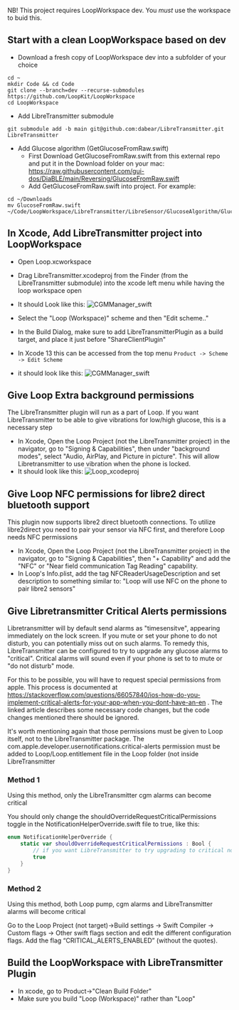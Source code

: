 NB! This project requires LoopWorkspace dev. You *must* use the workspace to buid this.

## Start with a clean LoopWorkspace based on dev

* Download a fresh copy of LoopWorkspace dev into a subfolder of your choice
```
cd ~
mkdir Code && cd Code
git clone --branch=dev --recurse-submodules https://github.com/LoopKit/LoopWorkspace
cd LoopWorkspace
```

* Add LibreTransmitter submodule
```
git submodule add -b main git@github.com:dabear/LibreTransmitter.git LibreTransmitter
```

* Add Glucose algorithm (GetGlucoseFromRaw.swift)
  * First Download GetGlucoseFromRaw.swift from this external repo and put it in the Download folder on your mac: https://raw.githubusercontent.com/gui-dos/DiaBLE/main/Reversing/GlucoseFromRaw.swift
  * Add GetGlucoseFromRaw.swift into project. For example:
```
cd ~/Downloads
mv GlucoseFromRaw.swift ~/Code/LoopWorkspace/LibreTransmitter/LibreSensor/GlucoseAlgorithm/GlucoseFromRaw.swift
```

## In Xcode, Add LibreTransmitter project into LoopWorkspace
* Open Loop.xcworkspace
* Drag LibreTransmitter.xcodeproj from the Finder (from the LibreTransmitter submodule) into the xcode left menu while having the loop workspace open 
* It should Look like this:
![CGMManager_swift](https://user-images.githubusercontent.com/442324/111884066-63241500-89bf-11eb-9b0c-14a440111cda.jpg "LibreTransmitter as part of workspace")

* Select the "Loop (Workspace)" scheme and then "Edit scheme.."
* In the Build Dialog, make sure to add LibreTransmitterPlugin as a build target, and place it just before "ShareClientPlugin"
* In Xcode 13 this can be accessed from the top menu `Product -> Scheme -> Edit Scheme`
* it should look like this: ![CGMManager_swift](https://user-images.githubusercontent.com/442324/111884191-41775d80-89c0-11eb-8f8a-51290e85d9a5.jpg)

## Give Loop Extra background permissions
 The LibreTransmitter plugin will run as a part of Loop. If you want LibreTransmitter to be able to give vibrations for low/high glucose, this is a necessary step
* In Xcode, Open the Loop Project (not the LibreTransmitter project) in the navigator, go to "Signing & Capabilities", then under "background modes", select "Audio, AirPlay, and Picture in picture". This will allow Libretransmitter to use vibration when the phone is locked.
* It should look like this: ![Loop_xcodeproj](https://user-images.githubusercontent.com/442324/111884302-14777a80-89c1-11eb-9171-76ffcef2f345.jpg "Audio/Vibrate capability added into Loop For libretransmitter to work in background")

## Give Loop NFC permissions for libre2 direct bluetooth support
This plugin now supports libre2 direct bluetooth connections.
To utilize libre2direct you need to pair your sensor via NFC first, and therefore Loop needs NFC permissions
* In Xcode, Open the Loop Project (not the LibreTransmitter project) in the navigator, go to "Signing & Capabilities",  then "+ Capability" and add the "NFC" or "Near field communication Tag Reading" capability.
* In Loop's Info.plist, add the tag NFCReaderUsageDescription and set description to something similar to: "Loop will use NFC on the phone to pair libre2 sensors"

## Give Libretransmitter Critical Alerts permissions
Libretransmitter will by default send alarms as "timesensitve", appearing immediately on the lock screen.
If you mute or set your phone to do not disturb, you can potentially miss out on such alarms.
To remedy this, LibreTransmitter can be configured to try to upgrade any glucose alarms to "critical". 
Critical alarms will sound even if your phone is set to to mute or "do not disturb" mode.

For this to be possible, you will have to request special permissions from apple.
This process is documented at https://stackoverflow.com/questions/66057840/ios-how-do-you-implement-critical-alerts-for-your-app-when-you-dont-have-an-en . 
The linked article describes some necessary code changes, but the code changes mentioned there should be ignored. 

It's worth mentioning again that those permissions must be given to Loop itself, not to the LibreTransmitter package. The
com.apple.developer.usernotifications.critical-alerts permission must be added to Loop/Loop.entitlement file in the Loop folder (not inside LibreTransmitter

### Method 1
Using this method, only the LibreTransmitter cgm alarms can become critical

You should only change the shouldOverrideRequestCriticalPermissions toggle in the NotificationHelperOverride.swift file to true, like this:

```swift
enum NotificationHelperOverride {
    static var shouldOverrideRequestCriticalPermissions : Bool {
        // if you want LibreTransmitter to try upgrading to critical notifications, change this
        true
    }
}

```
### Method 2
Using this method, both Loop pump, cgm alarms and LibreTransmitter alarms will become critical

Go to the Loop Project (not target)→Build settings → Swift Compiler → Custom flags → Other swift flags section and edit the different configuration flags. Add the flag “CRITICAL_ALERTS_ENABLED” (without the quotes).

## Build the LoopWorkspace with LibreTransmitter Plugin
* In xcode, go to Product->"Clean Build Folder"
* Make sure you build "Loop (Workspace)" rather than "Loop"
